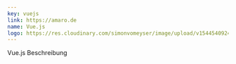 ```yaml
---
key: vuejs
link: https://amaro.de
name: Vue.js
logo: https://res.cloudinary.com/simonvomeyser/image/upload/v1544540924/simonvomeyser.de/tech-logo-vue.png
---
```


Vue.js Beschreibung
